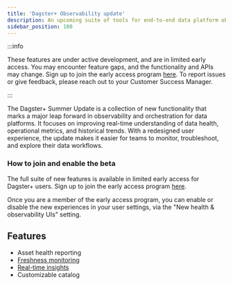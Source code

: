 ```yaml
---
title: 'Dagster+ Observability update'
description: An upcoming suite of tools for end-to-end data platform observability
sidebar_position: 100
---
```


:::info

These features are under active development, and are in limited early access. You may encounter feature gaps, and the functionality and APIs may change. Sign up to join the early access program [here](https://dagster.io/summer). To report issues or give feedback, please reach out to your Customer Success Manager.

:::

The Dagster+ Summer Update is a collection of new functionality that marks a major leap forward in observability and orchestration for data platforms. It focuses on improving real-time understanding of data health, operational metrics, and historical trends. With a redesigned user experience, the update makes it easier for teams to monitor, troubleshoot, and explore their data workflows.

### How to join and enable the beta

The full suite of new features is available in limited early access for Dagster+ users. Sign up to join the early access program [here](https://dagster.io/summer).

Once you are a member of the early access program, you can enable or disable the new experiences in your user settings, via the "New health & observability UIs" setting.

## Features
- Asset health reporting
- [Freshness monitoring](freshness)
- [Real-time insights](insights)
- Customizable catalog
